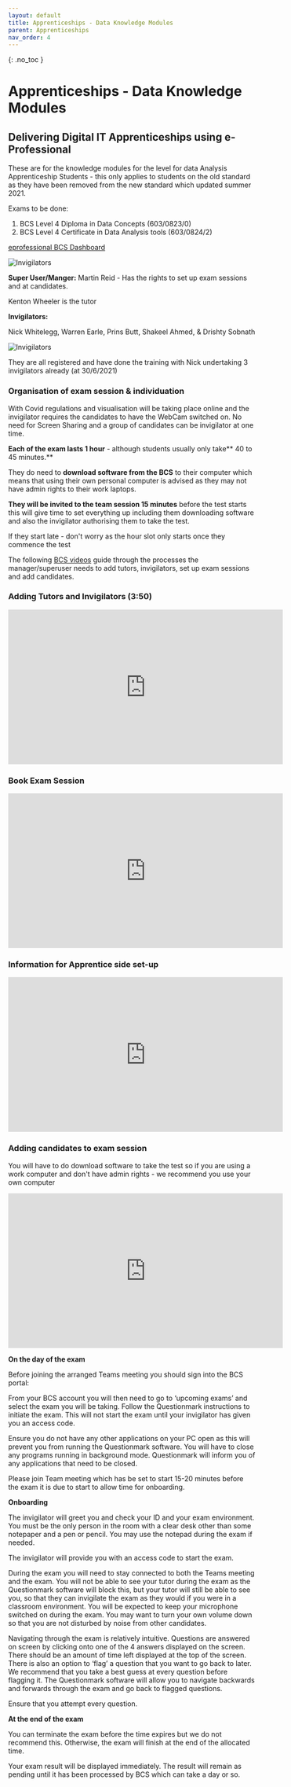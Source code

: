 ```yaml
---
layout: default
title: Apprenticeships - Data Knowledge Modules
parent: Apprenticeships
nav_order: 4
---
```


{: .no_toc }

# Apprenticeships - Data Knowledge Modules

## Delivering Digital IT Apprenticeships using e-Professional

These are for the knowledge modules for the level for data Analysis Apprenticeship Students - this only applies to students on the old standard as they have been removed from the new standard which updated summer 2021.

Exams to be done:

1. BCS Level 4 Diploma in Data Concepts (603/0823/0) 
1. BCS Level 4 Certificate in Data Analysis tools (603/0824/2)

[eprofessional BCS Dashboard](https://eprofessional.bcs.org/Portal/Dashboard)

![Invigilators](../images/exam_info.png)

**Super User/Manger:** Martin Reid - Has the rights to set up exam sessions and at candidates.

Kenton Wheeler is the tutor

**Invigilators:**

Nick Whitelegg, Warren Earle, Prins Butt, Shakeel Ahmed, & Drishty Sobnath

![Invigilators](../images/Invigilators.png)

They are all registered and have done the training with Nick undertaking 3 invigilators already (at 30/6/2021)


### Organisation of exam session & individuation

With Covid regulations and visualisation will be taking place online and the invigilator requires the candidates to have the WebCam switched on. No need for Screen Sharing and a group of candidates can be invigilator at one time.

**Each of the exam lasts 1 hour** - although students usually only take** 40 to 45 minutes.**

They do need to **download software from the BCS** to their computer which means that using their own personal computer is advised as they may not have admin rights to their work laptops.

**They will be invited to the team session 15 minutes** before the test starts this will give time to set everything up including them downloading software and also the invigilator authorising them to take the test.

If they start late - don't worry as the hour slot only starts once they commence the test

The following [BCS videos](https://www.youtube.com/watch?v=4NP5zjatpkQ&ab_channel=BCS%2CTheCharteredInstituteforIT) guide through the processes the manager/superuser needs to add tutors, invigilators, set up exam sessions and add candidates.

### Adding Tutors and Invigilators (3:50)

<iframe width="560" height="315" src="https://www.youtube.com/embed/4NP5zjatpkQ?start=233" title="YouTube video player" frameborder="0" allow="accelerometer; autoplay; clipboard-write; encrypted-media; gyroscope; picture-in-picture" allowfullscreen></iframe>

### Book Exam Session

<iframe width="560" height="315" src="https://www.youtube.com/embed/4NP5zjatpkQ?start=458" title="YouTube video player" frameborder="0" allow="accelerometer; autoplay; clipboard-write; encrypted-media; gyroscope; picture-in-picture" allowfullscreen></iframe>

### Information for Apprentice side set-up

<iframe width="560" height="315" src="https://www.youtube.com/embed/4NP5zjatpkQ?start=672" title="YouTube video player" frameborder="0" allow="accelerometer; autoplay; clipboard-write; encrypted-media; gyroscope; picture-in-picture" allowfullscreen></iframe>

### Adding candidates to exam session

You will have to do download software to take the test so if you are using a work computer and don't have admin rights - we recommend you use your own computer

<iframe width="560" height="315" src="https://www.youtube.com/embed/-KV_UoS-nRI" title="YouTube video player" frameborder="0" allow="accelerometer; autoplay; clipboard-write; encrypted-media; gyroscope; picture-in-picture" allowfullscreen></iframe>

**On the day of the exam**

Before joining the arranged Teams meeting you should sign into the BCS portal:

From your BCS account you will then need to go to ‘upcoming exams’ and select the exam you will be taking. Follow the Questionmark instructions to initiate the exam. This will not start the exam until your invigilator has given you an access code.

Ensure you do not have any other applications on your PC open as this will prevent you from running the Questionmark software. You will have to close any programs running in background mode. Questionmark will inform you of any applications that need to be closed.

Please join Team meeting which has be set to start 15-20 minutes before the exam it is due to start to allow time for onboarding.

**Onboarding**

The invigilator will greet you and check your ID and your exam environment. You must be the only person in the room with a clear desk other than some notepaper and a pen or pencil. You may use the notepad during the exam if needed.

The invigilator will provide you with an access code to start the exam.

During the exam you will need to stay connected to both the Teams meeting and the exam. You will not be able to see your tutor during the exam as the Questionmark software will block this, but your tutor will still be able to see you, so that they can invigilate the exam as they would if you were in a classroom environment.  You will be expected to keep your microphone switched on during the exam. You may want to turn your own volume down so that you are not disturbed by noise from other candidates. 

Navigating through the exam is relatively intuitive. Questions are answered on screen by clicking onto one of the 4 answers displayed on the screen. There should be an amount of time left displayed at the top of the screen. There is also an option to ‘flag’ a question that you want to go back to later. We recommend that you take a best guess at every question before flagging it. The Questionmark software will allow you to navigate backwards and forwards through the exam and go back to flagged questions.

Ensure that you attempt every question.

**At the end of the exam**

You can terminate the exam before the time expires but we do not recommend this. Otherwise, the exam will finish at the end of the allocated time.

Your exam result will be displayed immediately. The result will remain as pending until it has been processed by BCS which can take a day or so.